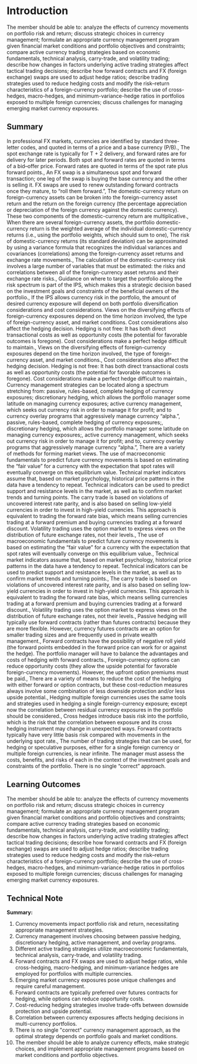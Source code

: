 # Introduction

The member should be able to: analyze the effects of currency movements on portfolio risk and return; discuss strategic choices in currency management; formulate an appropriate currency management program given financial market conditions and portfolio objectives and constraints; compare active currency trading strategies based on economic fundamentals, technical analysis, carry-trade, and volatility trading; describe how changes in factors underlying active trading strategies affect tactical trading decisions; describe how forward contracts and FX (foreign exchange) swaps are used to adjust hedge ratios; describe trading strategies used to reduce hedging costs and modify the risk–return characteristics of a foreign-currency portfolio; describe the use of cross-hedges, macro-hedges, and minimum-variance-hedge ratios in portfolios exposed to multiple foreign currencies; discuss challenges for managing emerging market currency exposures.

## Summary

In professional FX markets, currencies are identified by standard three-letter codes, and quoted in terms of a price and a base currency (P/B)., The spot exchange rate is typically for T + 2 delivery, and forward rates are for delivery for later periods. Both spot and forward rates are quoted in terms of a bid–offer price. Forward rates are quoted in terms of the spot rate plus forward points., An FX swap is a simultaneous spot and forward transaction; one leg of the swap is buying the base currency and the other is selling it. FX swaps are used to renew outstanding forward contracts once they mature, to “roll them forward.”, The domestic-currency return on foreign-currency assets can be broken into the foreign-currency asset return and the return on the foreign currency (the percentage appreciation or depreciation of the foreign currency against the domestic currency). These two components of the domestic-currency return are multiplicative., When there are several foreign-currency assets, the portfolio domestic-currency return is the weighted average of the individual domestic-currency returns (i.e., using the portfolio weights, which should sum to one), The risk of domestic-currency returns (its standard deviation) can be approximated by using a variance formula that recognizes the individual variances and covariances (correlations) among the foreign-currency asset returns and exchange rate movements., The calculation of the domestic-currency risk involves a large number of variables that must be estimated: the risks and correlations between all of the foreign-currency asset returns and their exchange rate risks., Guidance on where to target the portfolio along the risk spectrum is part of the IPS, which makes this a strategic decision based on the investment goals and constraints of the beneficial owners of the portfolio., If the IPS allows currency risk in the portfolio, the amount of desired currency exposure will depend on both portfolio diversification considerations and cost considerations. Views on the diversifying effects of foreign-currency exposures depend on the time horizon involved, the type of foreign-currency asset, and market conditions. Cost considerations also affect the hedging decision. Hedging is not free: It has both direct transactional costs as well as opportunity costs (the potential for favorable outcomes is foregone). Cost considerations make a perfect hedge difficult to maintain., Views on the diversifying effects of foreign-currency exposures depend on the time horizon involved, the type of foreign-currency asset, and market conditions., Cost considerations also affect the hedging decision. Hedging is not free: It has both direct transactional costs as well as opportunity costs (the potential for favorable outcomes is foregone). Cost considerations make a perfect hedge difficult to maintain., Currency management strategies can be located along a spectrum stretching from: passive, rules-based, complete hedging of currency exposures; discretionary hedging, which allows the portfolio manager some latitude on managing currency exposures; active currency management, which seeks out currency risk in order to manage it for profit; and to currency overlay programs that aggressively manage currency “alpha.”, passive, rules-based, complete hedging of currency exposures;, discretionary hedging, which allows the portfolio manager some latitude on managing currency exposures;, active currency management, which seeks out currency risk in order to manage it for profit; and to, currency overlay programs that aggressively manage currency “alpha.”, There are a variety of methods for forming market views. The use of macroeconomic fundamentals to predict future currency movements is based on estimating the “fair value” for a currency with the expectation that spot rates will eventually converge on this equilibrium value. Technical market indicators assume that, based on market psychology, historical price patterns in the data have a tendency to repeat. Technical indicators can be used to predict support and resistance levels in the market, as well as to confirm market trends and turning points. The carry trade is based on violations of uncovered interest rate parity, and is also based on selling low-yield currencies in order to invest in high-yield currencies. This approach is equivalent to trading the forward rate bias, which means selling currencies trading at a forward premium and buying currencies trading at a forward discount. Volatility trading uses the option market to express views on the distribution of future exchange rates, not their levels., The use of macroeconomic fundamentals to predict future currency movements is based on estimating the “fair value” for a currency with the expectation that spot rates will eventually converge on this equilibrium value., Technical market indicators assume that, based on market psychology, historical price patterns in the data have a tendency to repeat. Technical indicators can be used to predict support and resistance levels in the market, as well as to confirm market trends and turning points., The carry trade is based on violations of uncovered interest rate parity, and is also based on selling low-yield currencies in order to invest in high-yield currencies. This approach is equivalent to trading the forward rate bias, which means selling currencies trading at a forward premium and buying currencies trading at a forward discount., Volatility trading uses the option market to express views on the distribution of future exchange rates, not their levels., Passive hedging will typically use forward contracts (rather than futures contracts) because they are more flexible. However, currency futures contracts are an option for smaller trading sizes and are frequently used in private wealth management., Forward contracts have the possibility of negative roll yield (the forward points embedded in the forward price can work for or against the hedge). The portfolio manager will have to balance the advantages and costs of hedging with forward contracts., Foreign-currency options can reduce opportunity costs (they allow the upside potential for favorable foreign-currency movements). However, the upfront option premiums must be paid., There are a variety of means to reduce the cost of the hedging with either forward or option contracts, but these cost-reduction measures always involve some combination of less downside protection and/or less upside potential., Hedging multiple foreign currencies uses the same tools and strategies used in hedging a single foreign-currency exposure; except now the correlation between residual currency exposures in the portfolio should be considered., Cross hedges introduce basis risk into the portfolio, which is the risk that the correlation between exposure and its cross hedging instrument may change in unexpected ways. Forward contracts typically have very little basis risk compared with movements in the underlying spot rate., The number of trading strategies that can be used, for hedging or speculative purposes, either for a single foreign currency or multiple foreign currencies, is near infinite. The manager must assess the costs, benefits, and risks of each in the context of the investment goals and constraints of the portfolio. There is no single “correct” approach.

## Learning Outcomes

The member should be able to: analyze the effects of currency movements on portfolio risk and return; discuss strategic choices in currency management; formulate an appropriate currency management program given financial market conditions and portfolio objectives and constraints; compare active currency trading strategies based on economic fundamentals, technical analysis, carry-trade, and volatility trading; describe how changes in factors underlying active trading strategies affect tactical trading decisions; describe how forward contracts and FX (foreign exchange) swaps are used to adjust hedge ratios; describe trading strategies used to reduce hedging costs and modify the risk–return characteristics of a foreign-currency portfolio; describe the use of cross-hedges, macro-hedges, and minimum-variance-hedge ratios in portfolios exposed to multiple foreign currencies; discuss challenges for managing emerging market currency exposures.

## Technical Note

**Summary:**

1. Currency movements impact portfolio risk and return, necessitating appropriate management strategies.
2. Currency management involves choosing between passive hedging, discretionary hedging, active management, and overlay programs.
3. Different active trading strategies utilize macroeconomic fundamentals, technical analysis, carry-trade, and volatility trading.
4. Forward contracts and FX swaps are used to adjust hedge ratios, while cross-hedging, macro-hedging, and minimum-variance hedges are employed for portfolios with multiple currencies.
5. Emerging market currency exposures pose unique challenges and require careful management.
6. Forward contracts are typically preferred over futures contracts for hedging, while options can reduce opportunity costs.
7. Cost-reducing hedging strategies involve trade-offs between downside protection and upside potential.
8. Correlation between currency exposures affects hedging decisions in multi-currency portfolios.
9. There is no single "correct" currency management approach, as the optimal strategy depends on portfolio goals and market conditions.
10. The member should be able to analyze currency effects, make strategic choices, and implement appropriate management programs based on market conditions and portfolio objectives.